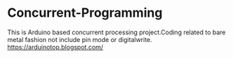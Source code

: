 # Concurrent-Programming
This is Arduino based concurrent processing project.Coding related to bare metal fashion not include pin mode or digitalwrite.
https://arduinotop.blogspot.com/
